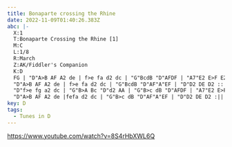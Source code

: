 ```yaml
---
title: Bonaparte crossing the Rhine
date: 2022-11-09T01:40:26.383Z
abc: |-
  X:1
  T:Bonaparte Crossing the Rhine [1]
  M:C
  L:1/8
  R:March
  Z:AK/Fiddler's Companion
  K:D
  FG | "D"A>B AF A2 de | f>e fa d2 dc | "G"BcdB "D"AFDF | "A7"E2 E>F E2 FG | 
  "D"A>B AF A2 de | f>e fa d2 dc | "G"BcdB "D"AF"A"EF | "D"D2 DE D2 :: de |
  "D"f>e fg a2 dc | "G"B>A Bc "D"d2 AA | "G"B>c dB "D"AFDF | "A7"E2 E>F E2 FG | 
  "D"A>B AF A2 de |fefa d2 dc | "G"B>c dB "D"AF"A"EF | "D"D2 DE D2 :||
key: D
tags:
  - Tunes in D
---
```

https://www.youtube.com/watch?v=8S4rHbXWL6Q